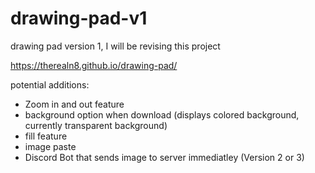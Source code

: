 # drawing-pad-v1
drawing pad version 1, I will be revising this project

https://therealn8.github.io/drawing-pad/

potential additions:
- Zoom in and out feature
- background option when download (displays colored background, currently transparent background)
- fill feature 
- image paste 
- Discord Bot that sends image to server immediatley (Version 2 or 3)
